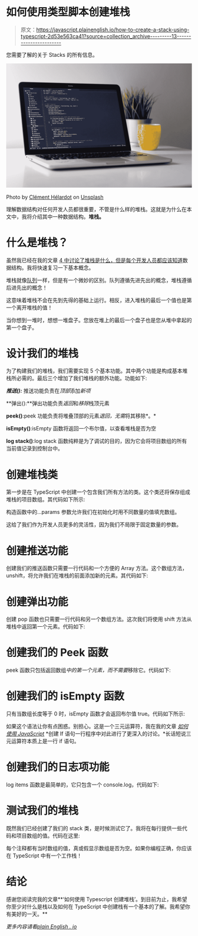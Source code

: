 # 如何使用类型脚本创建堆栈

> 原文：<https://javascript.plainenglish.io/how-to-create-a-stack-using-typescript-2d53e563ca41?source=collection_archive---------13----------------------->

您需要了解的关于 Stacks 的所有信息。

![](img/1d62b87c4b6811472c4e1880eeb3429f.png)

Photo by [Clément Hélardot](https://unsplash.com/@clemhlrdt?utm_source=medium&utm_medium=referral) on [Unsplash](https://unsplash.com?utm_source=medium&utm_medium=referral)

理解数据结构对任何开发人员都很重要，不管是什么样的堆栈。这就是为什么在本文中，我将介绍其中一种数据结构。**堆栈。**

# 什么是堆栈？

虽然我已经在我的文章 [4 中讨论了堆栈是什么，但是每个开发人员都应该知道](https://bookeraziz.medium.com/4-data-structures-every-developer-should-know-368d156ea384)数据结构。我将快速复习一下基本概念。

堆栈就像[队列](/how-to-make-a-queue-in-typescript-b56416970670)一样，但是有一个微妙的区别。队列遵循先进先出的概念，堆栈遵循后进先出的概念！

这意味着堆栈不会在先到先得的基础上运行。相反，进入堆栈的最后一个值也是第一个离开堆栈的值！

当你想到一堆时，想想一堆盘子。您放在堆上的最后一个盘子也是您从堆中拿起的第一个盘子。

# 设计我们的堆栈

为了构建我们的堆栈，我们需要实现 5 个基本功能。其中两个功能是构成基本堆栈所必需的。最后三个增加了我们堆栈的额外功能。功能如下:

***推送():*** 推送功能负责在*顶部*添加*新项*

**弹出():**弹出功能负责*返回*和*移除*栈顶元素

**peek()**:peek 功能负责将堆叠顶部的元素*退回，无需*将其移除*。*

**isEmpty()**:isEmpty 函数将返回一个布尔值，以查看堆栈是否为空

**log stack()**:log stack 函数纯粹是为了调试的目的，因为它会将项目数组的所有当前值记录到控制台中。

# 创建堆栈类

第一步是在 TypeScript 中创建一个包含我们所有方法的类。这个类还将保存组成堆栈的项目数组。其代码如下所示:

构造函数中的…params 参数允许我们在初始化时用不同数量的值填充数组。

这给了我们作为开发人员更多的灵活性，因为我们不局限于固定数量的参数。

# 创建推送功能

创建我们的推送函数只需要一行代码和一个方便的 Array 方法。这个数组方法，unshift，将允许我们在堆栈的前面添加新的元素。其代码如下:

# 创建弹出功能

创建 pop 函数也只需要一行代码和另一个数组方法。这次我们将使用 shift 方法从堆栈中返回第一个元素。代码如下:

# 创建我们的 Peek 函数

peek 函数只包括返回数组*中的第一个元素，而不需要*移除它。代码如下:

# 创建我们的 isEmpty 函数

只有当数组长度等于 0 时，isEmpty 函数才会返回布尔值 true。代码如下所示:

如果这个语法让你有点困惑。别担心。这是一个三元运算符，我在我的文章 [*如何使用 JavaScript*](/how-to-create-if-statement-one-liners-using-javascript-e94a7bd96dcd) *创建 If 语句一行程序中对此进行了更深入的讨论。*长话短说三元运算符本质上是一行 if 语句。

# 创建我们的日志项功能

log items 函数是最简单的，它只包含一个 console.log，代码如下:

# 测试我们的堆栈

既然我们已经创建了我们的 stack 类，是时候测试它了。我将在每行提供一些代码和项目数组的值。代码在这里:

每个注释都有当时数组的值，真或假显示数组是否为空。如果你编程正确，你应该在 TypeScript 中有一个工作栈！

# 结论

感谢您阅读完我的文章**‘如何使用 Typescript 创建堆栈’。到目前为止，我希望你至少对什么是栈以及如何在 TypeScript 中创建栈有一个基本的了解。我希望你有美好的一天。**

*更多内容请看*[*plain English . io*](http://plainenglish.io/)
